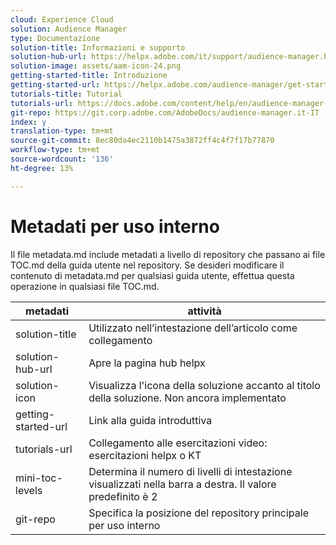```yaml
---
cloud: Experience Cloud
solution: Audience Manager
type: Documentazione
solution-title: Informazioni e supporto
solution-hub-url: https://helpx.adobe.com/it/support/audience-manager.html
solution-image: assets/aam-icon-24.png
getting-started-title: Introduzione
getting-started-url: https://helpx.adobe.com/audience-manager/get-started.html
tutorials-title: Tutorial
tutorials-url: https://docs.adobe.com/content/help/en/audience-manager-learn/tutorials/overview.html
git-repo: https://git.corp.adobe.com/AdobeDocs/audience-manager.it-IT
index: y
translation-type: tm+mt
source-git-commit: 8ec80da4ec2110b1475a3872ff4c4f7f17b77870
workflow-type: tm+mt
source-wordcount: '136'
ht-degree: 13%

---
```



# Metadati per uso interno

Il file metadata.md include metadati a livello di repository che passano ai file TOC.md della guida utente nel repository. Se desideri modificare il contenuto di metadata.md per qualsiasi guida utente, effettua questa operazione in qualsiasi file TOC.md.

| metadati | attività |
|--- |--- |
| solution-title | Utilizzato nell’intestazione dell’articolo come collegamento |
| solution-hub-url | Apre la pagina hub helpx |
| solution-icon | Visualizza l&#39;icona della soluzione accanto al titolo della soluzione. Non ancora implementato |
| getting-started-url | Link alla guida introduttiva |
| tutorials-url | Collegamento alle esercitazioni video: esercitazioni helpx o KT |
| mini-toc-levels | Determina il numero di livelli di intestazione visualizzati nella barra a destra. Il valore predefinito è 2 |
| git-repo | Specifica la posizione del repository principale per uso interno |
